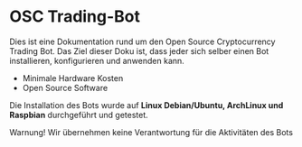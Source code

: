 ﻿# OSC Trading-Bot

Dies ist eine Dokumentation rund um den Open Source Cryptocurrency Trading Bot. Das Ziel dieser Doku ist, dass jeder sich selber einen Bot installieren, konfigurieren und anwenden kann.


- Minimale Hardware Kosten
- Open Source Software

Die Installation des Bots wurde auf **Linux Debian/Ubuntu, ArchLinux und Raspbian** durchgeführt und getestet.

Warnung!
Wir übernehmen keine Verantwortung für die Aktivitäten des Bots
